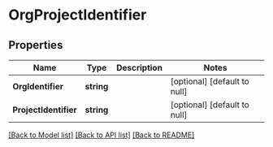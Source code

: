 # OrgProjectIdentifier

## Properties
Name | Type | Description | Notes
------------ | ------------- | ------------- | -------------
**OrgIdentifier** | **string** |  | [optional] [default to null]
**ProjectIdentifier** | **string** |  | [optional] [default to null]

[[Back to Model list]](../README.md#documentation-for-models) [[Back to API list]](../README.md#documentation-for-api-endpoints) [[Back to README]](../README.md)

